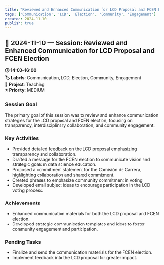 ```yaml
---
title: "Reviewed and Enhanced Communication for LCD Proposal and FCEN Election"
tags: ['Communication', 'LCD', 'Election', 'Community', 'Engagement']
created: 2024-11-10
publish: true
---
```


## 📅 2024-11-10 — Session: Reviewed and Enhanced Communication for LCD Proposal and FCEN Election

**🕒 14:00–16:00**  
**🏷️ Labels**: Communication, LCD, Election, Community, Engagement  
**📂 Project**: Teaching  
**⭐ Priority**: MEDIUM  


### Session Goal
The primary goal of this session was to review and enhance communication strategies for the LCD proposal and FCEN election, focusing on transparency, interdisciplinary collaboration, and community engagement.

### Key Activities
- Provided detailed feedback on the LCD proposal emphasizing transparency and collaboration.
- Drafted a message for the FCEN election to communicate vision and strategic goals in data science education.
- Proposed a commitment statement for the Comisión de Carrera, highlighting collaboration and shared commitment.
- Created phrases to emphasize community commitment in voting.
- Developed email subject ideas to encourage participation in the LCD voting process.

### Achievements
- Enhanced communication materials for both the LCD proposal and FCEN election.
- Developed strategic communication templates and ideas to foster community engagement and participation.

### Pending Tasks
- Finalize and send the communication materials for the FCEN election.
- Implement feedback into the LCD proposal for greater impact.
